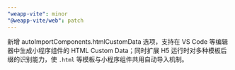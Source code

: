 ```yaml
---
"weapp-vite": minor
"@weapp-vite/web": patch
---
```

新增 autoImportComponents.htmlCustomData 选项，支持在 VS Code 等编辑器中生成小程序组件的 HTML Custom Data；同时扩展 H5 运行时对多种模板后缀的识别能力，使 `.html` 等模板与小程序组件共用自动导入机制。
